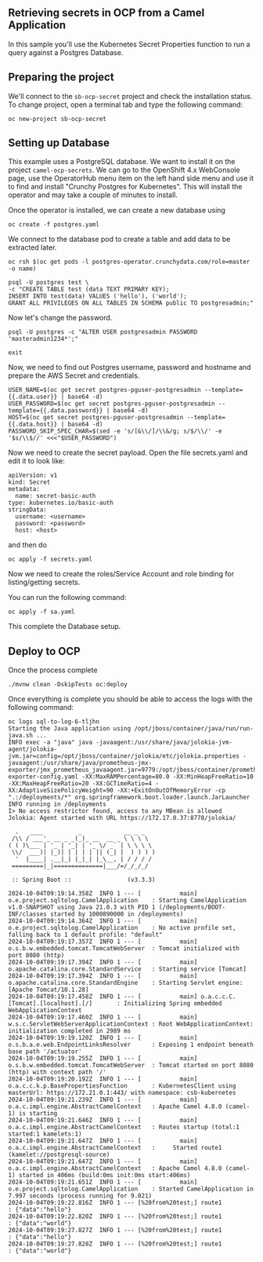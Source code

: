 ## Retrieving secrets in OCP from a Camel Application

In this sample you'll use the Kubernetes Secret Properties function to run a query against a Postgres Database.

## Preparing the project

We'll connect to the `sb-ocp-secret` project and check the installation status. To change project, open a terminal tab and type the following command:

```
oc new-project sb-ocp-secret
```

## Setting up Database

This example uses a PostgreSQL database. We want to install it on the project `camel-ocp-secrets`. We can go to the OpenShift 4.x WebConsole page, use the OperatorHub menu item on the left hand side menu and use it to find and install "Crunchy Postgres for Kubernetes". This will install the operator and may take a couple of minutes to install.

Once the operator is installed, we can create a new database using

```
oc create -f postgres.yaml
```

We connect to the database pod to create a table and add data to be extracted later.

```
oc rsh $(oc get pods -l postgres-operator.crunchydata.com/role=master -o name)
```

```
psql -U postgres test \
-c "CREATE TABLE test (data TEXT PRIMARY KEY);
INSERT INTO test(data) VALUES ('hello'), ('world');
GRANT ALL PRIVILEGES ON ALL TABLES IN SCHEMA public TO postgresadmin;"
```

Now let's change the password.

```
psql -U postgres -c "ALTER USER postgresadmin PASSWORD 'masteradmin1234*';"
```

```
exit
```

Now, we need to find out Postgres username, password and hostname and prepare the AWS Secret and credentials.

```
USER_NAME=$(oc get secret postgres-pguser-postgresadmin --template={{.data.user}} | base64 -d)
USER_PASSWORD=$(oc get secret postgres-pguser-postgresadmin --template={{.data.password}} | base64 -d)
HOST=$(oc get secret postgres-pguser-postgresadmin --template={{.data.host}} | base64 -d)
PASSWORD_SKIP_SPEC_CHAR=$(sed -e 's/[&\\/]/\\&/g; s/$/\\/' -e '$s/\\$//' <<<"$USER_PASSWORD")
```

Now we need to create the secret payload. Open the file secrets.yaml and edit it to look like:

```
apiVersion: v1
kind: Secret
metadata:
  name: secret-basic-auth
type: kubernetes.io/basic-auth
stringData:
  username: <username>
  password: <password>
  host: <host>
```

and then do 

```
oc apply -f secrets.yaml
```

Now we need to create the roles/Service Account and role binding for listing/getting secrets.

You can run the following command:

```
oc apply -f sa.yaml
```

This complete the Database setup.

## Deploy to OCP

Once the process complete

```
./mvnw clean -DskipTests oc:deploy
```

Once everything is complete you should be able to access the logs with the following command:

```
oc logs sql-to-log-6-tljhn
Starting the Java application using /opt/jboss/container/java/run/run-java.sh ...
INFO exec -a "java" java -javaagent:/usr/share/java/jolokia-jvm-agent/jolokia-jvm.jar=config=/opt/jboss/container/jolokia/etc/jolokia.properties -javaagent:/usr/share/java/prometheus-jmx-exporter/jmx_prometheus_javaagent.jar=9779:/opt/jboss/container/prometheus/etc/jmx-exporter-config.yaml -XX:MaxRAMPercentage=80.0 -XX:MinHeapFreeRatio=10 -XX:MaxHeapFreeRatio=20 -XX:GCTimeRatio=4 -XX:AdaptiveSizePolicyWeight=90 -XX:+ExitOnOutOfMemoryError -cp ".:/deployments/*" org.springframework.boot.loader.launch.JarLauncher 
INFO running in /deployments
I> No access restrictor found, access to any MBean is allowed
Jolokia: Agent started with URL https://172.17.0.37:8778/jolokia/

  .   ____          _            __ _ _
 /\\ / ___'_ __ _ _(_)_ __  __ _ \ \ \ \
( ( )\___ | '_ | '_| | '_ \/ _` | \ \ \ \
 \\/  ___)| |_)| | | | | || (_| |  ) ) ) )
  '  |____| .__|_| |_|_| |_\__, | / / / /
 =========|_|==============|___/=/_/_/_/

 :: Spring Boot ::                (v3.3.3)

2024-10-04T09:19:14.358Z  INFO 1 --- [           main] o.e.project.sqltolog.CamelApplication    : Starting CamelApplication v1.0-SNAPSHOT using Java 21.0.3 with PID 1 (/deployments/BOOT-INF/classes started by 1000890000 in /deployments)
2024-10-04T09:19:14.364Z  INFO 1 --- [           main] o.e.project.sqltolog.CamelApplication    : No active profile set, falling back to 1 default profile: "default"
2024-10-04T09:19:17.357Z  INFO 1 --- [           main] o.s.b.w.embedded.tomcat.TomcatWebServer  : Tomcat initialized with port 8080 (http)
2024-10-04T09:19:17.394Z  INFO 1 --- [           main] o.apache.catalina.core.StandardService   : Starting service [Tomcat]
2024-10-04T09:19:17.394Z  INFO 1 --- [           main] o.apache.catalina.core.StandardEngine    : Starting Servlet engine: [Apache Tomcat/10.1.28]
2024-10-04T09:19:17.458Z  INFO 1 --- [           main] o.a.c.c.C.[Tomcat].[localhost].[/]       : Initializing Spring embedded WebApplicationContext
2024-10-04T09:19:17.460Z  INFO 1 --- [           main] w.s.c.ServletWebServerApplicationContext : Root WebApplicationContext: initialization completed in 2989 ms
2024-10-04T09:19:19.120Z  INFO 1 --- [           main] o.s.b.a.e.web.EndpointLinksResolver      : Exposing 1 endpoint beneath base path '/actuator'
2024-10-04T09:19:19.255Z  INFO 1 --- [           main] o.s.b.w.embedded.tomcat.TomcatWebServer  : Tomcat started on port 8080 (http) with context path '/'
2024-10-04T09:19:20.192Z  INFO 1 --- [           main] o.a.c.c.k.p.BasePropertiesFunction       : KubernetesClient using masterUrl: https://172.21.0.1:443/ with namespace: csb-kubernetes
2024-10-04T09:19:21.239Z  INFO 1 --- [           main] o.a.c.impl.engine.AbstractCamelContext   : Apache Camel 4.8.0 (camel-1) is starting
2024-10-04T09:19:21.646Z  INFO 1 --- [           main] o.a.c.impl.engine.AbstractCamelContext   : Routes startup (total:1 started:1 kamelets:1)
2024-10-04T09:19:21.647Z  INFO 1 --- [           main] o.a.c.impl.engine.AbstractCamelContext   :     Started route1 (kamelet://postgresql-source)
2024-10-04T09:19:21.647Z  INFO 1 --- [           main] o.a.c.impl.engine.AbstractCamelContext   : Apache Camel 4.8.0 (camel-1) started in 406ms (build:0ms init:0ms start:406ms)
2024-10-04T09:19:21.651Z  INFO 1 --- [           main] o.e.project.sqltolog.CamelApplication    : Started CamelApplication in 7.997 seconds (process running for 9.021)
2024-10-04T09:19:22.816Z  INFO 1 --- [%20from%20test;] route1                                   : {"data":"hello"}
2024-10-04T09:19:22.820Z  INFO 1 --- [%20from%20test;] route1                                   : {"data":"world"}
2024-10-04T09:19:27.827Z  INFO 1 --- [%20from%20test;] route1                                   : {"data":"hello"}
2024-10-04T09:19:27.828Z  INFO 1 --- [%20from%20test;] route1                                   : {"data":"world"}
```


